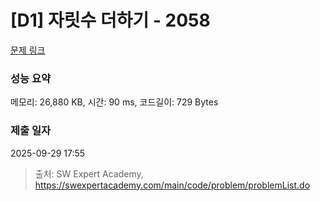 # [D1] 자릿수 더하기 - 2058 

[문제 링크](https://swexpertacademy.com/main/code/problem/problemDetail.do?contestProbId=AV5QPRjqA10DFAUq) 

### 성능 요약

메모리: 26,880 KB, 시간: 90 ms, 코드길이: 729 Bytes

### 제출 일자

2025-09-29 17:55



> 출처: SW Expert Academy, https://swexpertacademy.com/main/code/problem/problemList.do